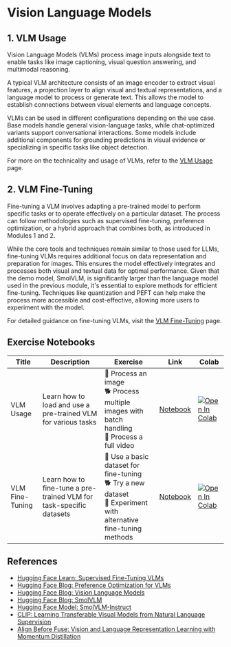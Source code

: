 # Vision Language Models

## 1. VLM Usage

Vision Language Models (VLMs) process image inputs alongside text to enable tasks like image captioning, visual question answering, and multimodal reasoning.  

A typical VLM architecture consists of an image encoder to extract visual features, a projection layer to align visual and textual representations, and a language model to process or generate text. This allows the model to establish connections between visual elements and language concepts.

VLMs can be used in different configurations depending on the use case. Base models handle general vision-language tasks, while chat-optimized variants support conversational interactions. Some models include additional components for grounding predictions in visual evidence or specializing in specific tasks like object detection.

For more on the technicality and usage of VLMs, refer to the [VLM Usage](./vlm_usage.md) page.  

## 2. VLM Fine-Tuning  

Fine-tuning a VLM involves adapting a pre-trained model to perform specific tasks or to operate effectively on a particular dataset. The process can follow methodologies such as supervised fine-tuning, preference optimization, or a hybrid approach that combines both, as introduced in Modules 1 and 2.  

While the core tools and techniques remain similar to those used for LLMs, fine-tuning VLMs requires additional focus on data representation and preparation for images. This ensures the model effectively integrates and processes both visual and textual data for optimal performance. Given that the demo model, SmolVLM, is significantly larger than the language model used in the previous module, it's essential to explore methods for efficient fine-tuning. Techniques like quantization and PEFT can help make the process more accessible and cost-effective, allowing more users to experiment with the model. 

For detailed guidance on fine-tuning VLMs, visit the [VLM Fine-Tuning](./vlm_finetuning.md) page.  


## Exercise Notebooks  


| Title | Description | Exercise | Link | Colab |
|-------|-------------|----------|------|-------|
| VLM Usage | Learn how to load and use a pre-trained VLM for various tasks | 🐢 Process an image<br>🐕 Process multiple images with batch handling <br>🦁 Process a full video| [Notebook](./notebooks/vlm_usage_sample.ipynb) | <a target="_blank" href="https://colab.research.google.com/github/user/project/vlm_usage_sample.ipynb"><img src="https://colab.research.google.com/assets/colab-badge.svg" alt="Open In Colab"/></a> |
| VLM Fine-Tuning | Learn how to fine-tune a pre-trained VLM for task-specific datasets | 🐢 Use a basic dataset for fine-tuning<br>🐕 Try a new dataset<br>🦁 Experiment with alternative fine-tuning methods | [Notebook](./notebooks/vlm_finetune_sample.ipynb)| <a target="_blank" href="https://colab.research.google.com/github/user/project/vlm_finetune_sample.ipynb"><img src="https://colab.research.google.com/assets/colab-badge.svg" alt="Open In Colab"/></a> | 


## References  
- [Hugging Face Learn: Supervised Fine-Tuning VLMs](https://huggingface.co/learn/cookbook/fine_tuning_vlm_trl)  
- [Hugging Face Blog: Preference Optimization for VLMs](https://huggingface.co/blog/dpo_vlm)
- [Hugging Face Blog: Vision Language Models](https://huggingface.co/blog/vlms)
- [Hugging Face Blog: SmolVLM](https://huggingface.co/blog/smolvlm)  
- [Hugging Face Model: SmolVLM-Instruct](https://huggingface.co/HuggingFaceTB/SmolVLM-Instruct)
- [CLIP: Learning Transferable Visual Models from Natural Language Supervision](https://arxiv.org/abs/2103.00020)  
- [Align Before Fuse: Vision and Language Representation Learning with Momentum Distillation](https://arxiv.org/abs/2107.07651)  

